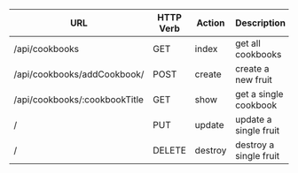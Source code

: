 | **URL**     | **HTTP Verb** | **Action** | **Description**             |
| ----------- | ------------- | -------------- | ---------------------- |
| /api/cookbooks     | GET           |    index            | get all cookbooks        |
| /api/cookbooks/addCookbook/     | POST          |    create            | create a new fruit     |
| /api/cookbooks/:cookbookTitle  | GET           |    show            | get a single cookbook     |
| / | PUT           |    update            | update a single fruit  |
| / | DELETE        |    destroy            | destroy a single fruit |